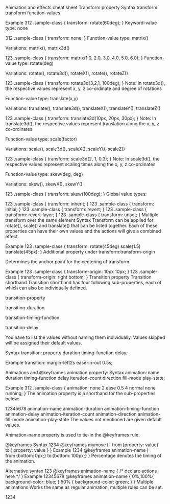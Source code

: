 Animation and effects cheat sheet
Transform property
Syntax
transform: transform function-values

Example
312
.sample-class {
    transform: rotate(60deg);
}
Keyword-value type: none

312
.sample-class {
    transform: none;
}
Function-value type: matrix() 

Variations: matrix(), matrix3d()

123
.sample-class {
     transform: matrix(1.0, 2.0, 3.0, 4.0, 5.0, 6.0);
}
Function-value type: rotate(deg)

Variations: rotate(), rotate3d(), rotateX(), rotate(), rotateZ()

123
.sample-class {
    transform: rotate3d(3,2,1, 100deg);
}
Note: In rotate3d(), the respective values represent x, y, z co-ordinate and degree of rotations

Function-value type: translate(x,y)

Variations: translate(), translate3d(), translateX(), translateY(), translateZ()

123
.sample-class {
    transform: translate3d(10px, 20px, 30px);
}
Note: In translate3d(), the respective values represent translation along the x, y, z co-ordinates

Function-value type: scale(factor)

Variations: scale(), scale3d(), scaleX(), scaleY(), scaleZ()

123
.sample-class {
    transform: scale3d(2, 1, 0.3);
}
Note: In scale3d(), the respective values represent scaling times along the x, y, z co-ordinates

Function-value type: skew(deg, deg)

Variations: skew(), skewX(), skewY()

123
.sample-class {
    transform: skew(100deg);
}
Global value types:

123
.sample-class {
    transform: inherit;
}
123
.sample-class {
    transform: initial;
}
123
.sample-class {
    transform: revert;
}
123
.sample-class {
    transform: revert-layer;
}
123
.sample-class {
    transform: unset;
}
Multiple transform over the same element
Syntax
Transform can be applied for rotate(), scale() and translate() that can be listed together. Each of these properties can have their own values and the actions will give a combined effect. 

Example 
123
.sample-class {
    transform: rotate(45deg) scale(1.5) translate(45px);
}
Additional property under transform:transform-origin

Determines the anchor point for the centering of transform.

Example 
123
.sample-class {
    transform-origin: 10px 10px;
}
123
.sample-class {
    transform-origin: right bottom;
}
Transition property
Transition shorthand 
Transition shorthand has four following sub-properties, each of which can also be individually defined. 

transition-property

transition-duration

transition-timing-function

transition-delay

You have to list the values without naming them individually. Values skipped will be assigned their default values. 

Syntax
transition: property duration timing-function delay;

Example 
transition: margin-left2s ease-in-out 0.5s;

Animations and @keyframes
animation property:
Syntax
animation: name duration timing-function delay iteration-count direction fill-mode play-state;

Example 
312
.sample-class {
    animation: none 2 ease 0.5 4 normal none running;
}
The animation property is a shorthand for the sub-properties below:

12345678
animation-name
animation-duration
animation-timing-function
animation-delay
animation-iteration-count
animation-direction
animation-fill-mode
animation-play-state
The values not mentioned are given default values.

Animation-name property is used to tie-in the @keyframes rule.

@keyframes
Syntax
1234
@keyframes mymove {
  from {property: value}
  to { property: value }
}
Example
1234
@keyframes animation-name {
    from {bottom: 0px;}
    to {bottom: 100px;}
}
Percentage denotes the timing of the animation. 

Alternative syntax
123
@keyframes animation-name {
/* declare actions here */
}
Example
12345678
@keyframes animation-name {
    0%,100%{
        background-color: blue;
    }
    50% {
        background-color: green;
    }
}
Multiple animations
Works the same as regular animation, multiple rules can be set. 

1234
